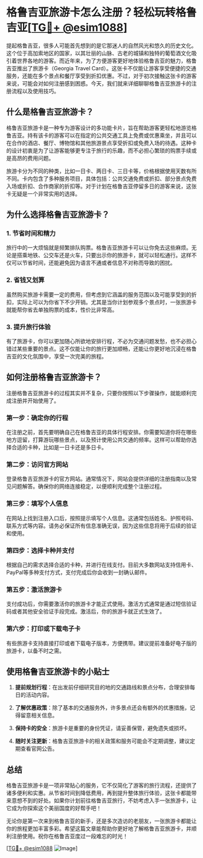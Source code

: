 # 格鲁吉亚旅游卡怎么注册？轻松玩转格鲁吉亚[[TG💪+ @esim1088](https://t.me/s/esim1088)]

提起格鲁吉亚，很多人可能首先想到的是它那迷人的自然风光和悠久的历史文化。这个位于高加索地区的国家，以其壮丽的山脉、古老的城镇和独特的葡萄酒文化吸引着世界各地的游客。而近年来，为了方便游客更好地体验格鲁吉亚的魅力，格鲁吉亚推出了旅游卡（Georgia Travel Card）。这张卡不仅能让游客享受便捷的交通服务，还能在多个景点和餐厅享受到折扣优惠。不过，对于初次接触这张卡的游客来说，可能会对如何注册感到困惑。今天，我们就来详细聊聊格鲁吉亚旅游卡的注册流程以及使用技巧。

## 什么是格鲁吉亚旅游卡？

格鲁吉亚旅游卡是一种专为游客设计的多功能卡片，旨在帮助游客更轻松地游览格鲁吉亚。持有该卡的游客可以在指定的公共交通工具上免费或优惠乘坐，并且可以在合作的酒店、餐厅、博物馆和其他旅游景点享受折扣或免费入场的待遇。这种卡的设计初衷是为了让游客能够更专注于旅行的乐趣，而不必担心繁琐的购票手续或是高昂的费用问题。

旅游卡分为不同的种类，比如一日卡、两日卡、三日卡等，价格根据使用天数有所不同。卡内包含了多种服务项目，具体包括：公共交通免费或折扣、部分景点免费入场或折扣、合作商家的折扣等。对于计划在格鲁吉亚停留多日的游客来说，这张卡无疑是一个非常实用的选择。

## 为什么选择格鲁吉亚旅游卡？

### 1. 节省时间和精力

旅行中的一大烦恼就是频繁排队购票。格鲁吉亚旅游卡可以让你免去这些麻烦。无论是搭乘地铁、公交车还是火车，只要出示你的旅游卡，就可以轻松通行。这样不仅可以节省时间，还能避免因为语言不通或者信息不对称而导致的困扰。

### 2. 省钱又划算

虽然购买旅游卡需要一定的费用，但考虑到它涵盖的服务范围以及可能享受到的折扣，实际上可以为你省下不少开销。尤其是当你计划参观多个景点时，一张旅游卡就能帮你省去单独购票的成本，性价比非常高。

### 3. 提升旅行体验

有了旅游卡，你可以更加随心所欲地安排行程，不必为交通问题发愁，也不必担心错过某些重要的景点。这不仅能让你的旅行更加顺畅，还能让你更好地沉浸在格鲁吉亚的文化氛围中，享受一次完美的旅程。

## 如何注册格鲁吉亚旅游卡？

注册格鲁吉亚旅游卡的过程其实并不复杂，只要你按照以下步骤操作，就能顺利完成注册并开始使用了。

### 第一步：确定你的行程

在注册之前，首先要明确自己在格鲁吉亚的具体行程安排。你需要知道你将在哪些地方逗留，打算游玩哪些景点，以及预计使用公共交通的频率。这样可以帮助你选择合适的卡种，比如是一日卡还是多日卡。

### 第二步：访问官方网站

登录格鲁吉亚旅游卡的官方网站。通常情况下，网站会提供详细的注册指南以及常见问题解答。确保你的网络连接稳定，以便顺利完成整个注册过程。

### 第三步：填写个人信息

在网站上找到注册入口后，按照提示填写个人信息。这通常包括姓名、护照号码、联系方式等内容。请务必保证所有信息准确无误，因为这些信息将用于后续的验证和使用。

### 第四步：选择卡种并支付

根据自己的需求选择合适的卡种，并进行在线支付。目前大多数网站支持信用卡、PayPal等多种支付方式，支付完成后你会收到一封确认邮件。

### 第五步：激活旅游卡

支付成功后，你需要激活你的旅游卡才能正式使用。激活方式通常是通过短信验证码或者其他安全验证手段完成。激活后，你的旅游卡就正式生效了。

### 第六步：打印或下载电子卡

有些旅游卡支持直接打印或者下载电子版本，方便携带。建议提前准备好电子版的旅游卡，以备不时之需。

## 使用格鲁吉亚旅游卡的小贴士

1. **提前规划行程**：在出发前仔细研究目的地的交通路线和景点分布，合理安排每日的活动内容。
   
2. **了解优惠政策**：除了基本的交通服务外，许多景点还会有额外的优惠措施，记得留意相关信息。

3. **保持卡的安全**：旅游卡是重要的身份凭证，请妥善保管，避免遗失或损坏。

4. **随时关注更新**：格鲁吉亚旅游卡的相关政策和服务可能会不定期调整，建议定期查看官网公告。

## 总结

格鲁吉亚旅游卡是一项非常贴心的服务，它不仅简化了游客的旅行流程，还提供了诸多便利和实惠。从节省时间到降低费用，再到提升整体旅行体验，这张卡都能带来意想不到的好处。如果你计划前往格鲁吉亚旅行，不妨考虑入手一张旅游卡，让它成为你探索这个美丽国度的好帮手吧！

无论你是第一次来到格鲁吉亚的新手，还是多次造访的老朋友，一张旅游卡都能让你的旅程更加丰富多彩。希望这篇文章能帮助你更好地了解格鲁吉亚旅游卡，并顺利注册使用。祝你在格鲁吉亚度过一段难忘的时光！

[[TG💪+ @esim1088](https://t.me/s/esim1088) ![Image](https://i.postimg.cc/4NQfJmqS/Snipaste-2025-05-13-00-14-12.png)]